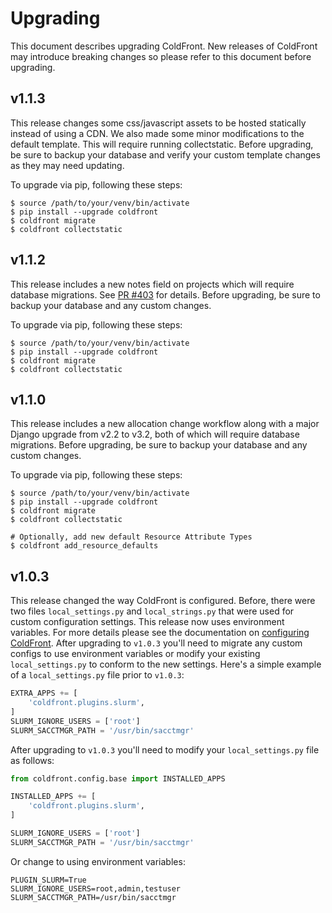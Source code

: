 # Upgrading

This document describes upgrading ColdFront. New releases of ColdFront may
introduce breaking changes so please refer to this document before upgrading.

## v1.1.3

This release changes some css/javascript assets to be hosted statically instead
of using a CDN. We also made some minor modifications to the default template.
This will require running collectstatic. Before upgrading, be sure to backup
your database and verify your custom template changes as they may need
updating. 

To upgrade via pip, following these steps:

```
$ source /path/to/your/venv/bin/activate
$ pip install --upgrade coldfront
$ coldfront migrate
$ coldfront collectstatic
```

## v1.1.2

This release includes a new notes field on projects which will require database
migrations. See [PR #403](https://github.com/ubccr/coldfront/pull/403) for
details. Before upgrading, be sure to backup your database and any custom
changes. 

To upgrade via pip, following these steps:

```
$ source /path/to/your/venv/bin/activate
$ pip install --upgrade coldfront
$ coldfront migrate
$ coldfront collectstatic
```

## v1.1.0

This release includes a new allocation change workflow along with a major
Django upgrade from v2.2 to v3.2, both of which will require database
migrations. Before upgrading, be sure to backup your database and any custom
changes. 

To upgrade via pip, following these steps:

```
$ source /path/to/your/venv/bin/activate
$ pip install --upgrade coldfront
$ coldfront migrate
$ coldfront collectstatic

# Optionally, add new default Resource Attribute Types
$ coldfront add_resource_defaults
```

## v1.0.3

This release changed the way ColdFront is configured. Before, there were two
files `local_settings.py` and `local_strings.py` that were used for custom
configuration settings. This release now uses environment variables. For more
details please see the documentation on [configuring ColdFront](config.md).
After upgrading to `v1.0.3` you'll need to migrate any custom configs to use
environment variables or modify your existing `local_settings.py` to conform to
the new settings. Here's a simple example of a `local_settings.py` file prior
to `v1.0.3`:

```python
EXTRA_APPS += [
    'coldfront.plugins.slurm',
]
SLURM_IGNORE_USERS = ['root']
SLURM_SACCTMGR_PATH = '/usr/bin/sacctmgr'
```

After upgrading to `v1.0.3` you'll need to modify your `local_settings.py` file
as follows:

```python
from coldfront.config.base import INSTALLED_APPS

INSTALLED_APPS += [
    'coldfront.plugins.slurm',
]

SLURM_IGNORE_USERS = ['root']
SLURM_SACCTMGR_PATH = '/usr/bin/sacctmgr'
```

Or change to using environment variables:

```
PLUGIN_SLURM=True
SLURM_IGNORE_USERS=root,admin,testuser
SLURM_SACCTMGR_PATH=/usr/bin/sacctmgr
```
